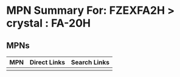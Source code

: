 



# MPN Summary For: FZEXFA2H > crystal : FA-20H

## MPNs
  

|MPN|Direct Links|Search Links|
| :--- | :--- | :--- |
||||

